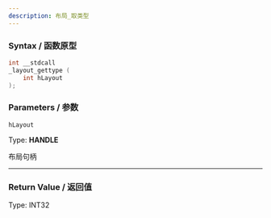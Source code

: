```yaml
---
description: 布局_取类型
---
```


### Syntax / 函数原型

```C++
int __stdcall 
_layout_gettype (
    int hLayout
);
```

### Parameters / 参数

`hLayout`

Type: **HANDLE**

布局句柄

---

### Return Value / 返回值

Type: INT32
